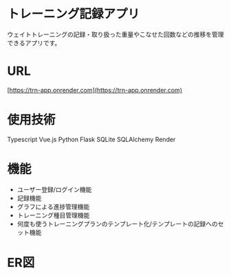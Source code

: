 # トレーニング記録アプリ
ウェイトトレーニングの記録・取り扱った重量やこなせた回数などの推移を管理できるアプリです。


# URL
[https://trn-app.onrender.com](https://trn-app.onrender.com)


# 使用技術
Typescript
Vue.js
Python
Flask
SQLite
SQLAlchemy
Render


# 機能
- ユーザー登録/ログイン機能
- 記録機能
- グラフによる進捗管理機能
- トレーニング種目管理機能
- 何度も使うトレーニングプランのテンプレート化/テンプレートの記録へのセット機能


# ER図
